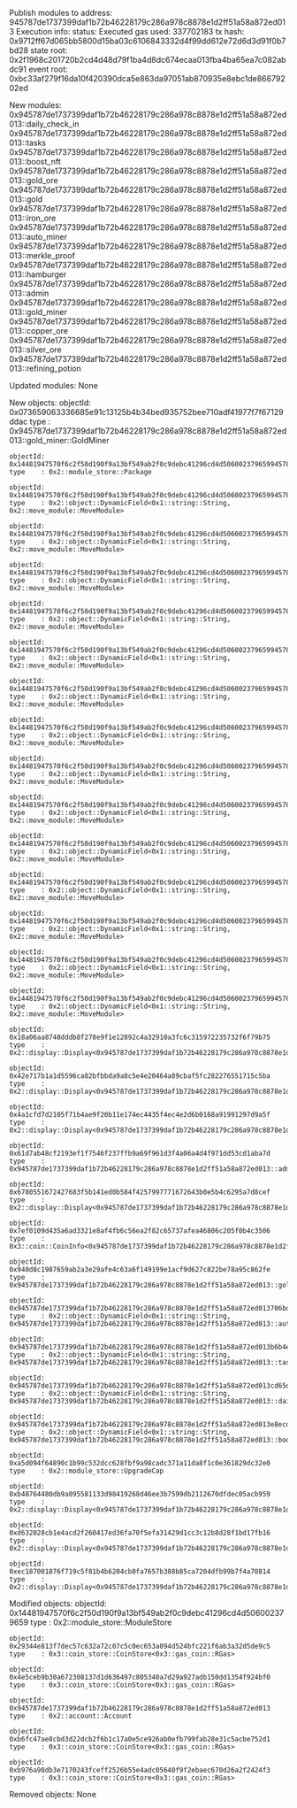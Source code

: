 Publish modules to address: 945787de1737399daf1b72b46228179c286a978c8878e1d2ff51a58a872ed013
Execution info:
status: Executed
gas used: 337702183
tx hash: 0x9712ff67d065bb5800d15ba03c6106843332d4f99dd612e72d6d3d91f0b7bd28
state root: 0x2f1968c201720b2cd4d48d79f1ba4d8dc674ecaa013fba4ba65ea7c082abdc91
event root: 0xbc33af279f16da10f420390dca5e863da97051ab870935e8ebc1de86679202ed

New modules:
0x945787de1737399daf1b72b46228179c286a978c8878e1d2ff51a58a872ed013::daily_check_in
0x945787de1737399daf1b72b46228179c286a978c8878e1d2ff51a58a872ed013::tasks
0x945787de1737399daf1b72b46228179c286a978c8878e1d2ff51a58a872ed013::boost_nft
0x945787de1737399daf1b72b46228179c286a978c8878e1d2ff51a58a872ed013::gold_ore
0x945787de1737399daf1b72b46228179c286a978c8878e1d2ff51a58a872ed013::gold
0x945787de1737399daf1b72b46228179c286a978c8878e1d2ff51a58a872ed013::iron_ore
0x945787de1737399daf1b72b46228179c286a978c8878e1d2ff51a58a872ed013::auto_miner
0x945787de1737399daf1b72b46228179c286a978c8878e1d2ff51a58a872ed013::merkle_proof
0x945787de1737399daf1b72b46228179c286a978c8878e1d2ff51a58a872ed013::hamburger
0x945787de1737399daf1b72b46228179c286a978c8878e1d2ff51a58a872ed013::admin
0x945787de1737399daf1b72b46228179c286a978c8878e1d2ff51a58a872ed013::gold_miner
0x945787de1737399daf1b72b46228179c286a978c8878e1d2ff51a58a872ed013::copper_ore
0x945787de1737399daf1b72b46228179c286a978c8878e1d2ff51a58a872ed013::silver_ore
0x945787de1737399daf1b72b46228179c286a978c8878e1d2ff51a58a872ed013::refining_potion

Updated modules:
None

New objects:
objectId: 0x073659063336685e91c13125b4b34bed935752bee710adf41977f7f67129ddac
type    : 0x945787de1737399daf1b72b46228179c286a978c8878e1d2ff51a58a872ed013::gold_miner::GoldMiner

    objectId: 0x14481947570f6c2f50d190f9a13bf549ab2f0c9debc41296cd4d506002379659945787de1737399daf1b72b46228179c286a978c8878e1d2ff51a58a872ed013
    type    : 0x2::module_store::Package

    objectId: 0x14481947570f6c2f50d190f9a13bf549ab2f0c9debc41296cd4d506002379659945787de1737399daf1b72b46228179c286a978c8878e1d2ff51a58a872ed01303fe4a52439ab4aa95e0624bee4a39f089f12f1145bdbb888cc3e534e34aef2e
    type    : 0x2::object::DynamicField<0x1::string::String, 0x2::move_module::MoveModule>

    objectId: 0x14481947570f6c2f50d190f9a13bf549ab2f0c9debc41296cd4d506002379659945787de1737399daf1b72b46228179c286a978c8878e1d2ff51a58a872ed013123b537e15308939e12af98886963b679e33ff44cd9c04bf49357995d9d19929
    type    : 0x2::object::DynamicField<0x1::string::String, 0x2::move_module::MoveModule>

    objectId: 0x14481947570f6c2f50d190f9a13bf549ab2f0c9debc41296cd4d506002379659945787de1737399daf1b72b46228179c286a978c8878e1d2ff51a58a872ed0132e567e6648a8d96ee33801dcb53e61584db0351ba1b546b8fe0e3a4f83f0d98a
    type    : 0x2::object::DynamicField<0x1::string::String, 0x2::move_module::MoveModule>

    objectId: 0x14481947570f6c2f50d190f9a13bf549ab2f0c9debc41296cd4d506002379659945787de1737399daf1b72b46228179c286a978c8878e1d2ff51a58a872ed01349a5b878f29b99749bf759f81b7a7264ce696d75c5ad2001be4c6ebae2adce6b
    type    : 0x2::object::DynamicField<0x1::string::String, 0x2::move_module::MoveModule>

    objectId: 0x14481947570f6c2f50d190f9a13bf549ab2f0c9debc41296cd4d506002379659945787de1737399daf1b72b46228179c286a978c8878e1d2ff51a58a872ed01355703786b429ce983f558ef1fc470b3832ec9da8f448dbb73d0ee5517a950fc2
    type    : 0x2::object::DynamicField<0x1::string::String, 0x2::move_module::MoveModule>

    objectId: 0x14481947570f6c2f50d190f9a13bf549ab2f0c9debc41296cd4d506002379659945787de1737399daf1b72b46228179c286a978c8878e1d2ff51a58a872ed0135bd671dd3585043cd945ae1ec4747e25fa09f4a684e344a862a4f18398369d6d
    type    : 0x2::object::DynamicField<0x1::string::String, 0x2::move_module::MoveModule>

    objectId: 0x14481947570f6c2f50d190f9a13bf549ab2f0c9debc41296cd4d506002379659945787de1737399daf1b72b46228179c286a978c8878e1d2ff51a58a872ed01363b8bb12f89809752daf8a098f1adde4441cf4a1952160cc5b1b33f5653312bd
    type    : 0x2::object::DynamicField<0x1::string::String, 0x2::move_module::MoveModule>

    objectId: 0x14481947570f6c2f50d190f9a13bf549ab2f0c9debc41296cd4d506002379659945787de1737399daf1b72b46228179c286a978c8878e1d2ff51a58a872ed013652a05b2c92b177e063037b713855120d258964b3cd78d95c855f911cbb060b1
    type    : 0x2::object::DynamicField<0x1::string::String, 0x2::move_module::MoveModule>

    objectId: 0x14481947570f6c2f50d190f9a13bf549ab2f0c9debc41296cd4d506002379659945787de1737399daf1b72b46228179c286a978c8878e1d2ff51a58a872ed0136bdf740a4fd552fd72846621359ca673aa94e6ef0f998ea70296e23ec3401d18
    type    : 0x2::object::DynamicField<0x1::string::String, 0x2::move_module::MoveModule>

    objectId: 0x14481947570f6c2f50d190f9a13bf549ab2f0c9debc41296cd4d506002379659945787de1737399daf1b72b46228179c286a978c8878e1d2ff51a58a872ed01387e0280946ed7e635fc109680d878aee9b943df5c42fd852dbbce13c0762aec1
    type    : 0x2::object::DynamicField<0x1::string::String, 0x2::move_module::MoveModule>

    objectId: 0x14481947570f6c2f50d190f9a13bf549ab2f0c9debc41296cd4d506002379659945787de1737399daf1b72b46228179c286a978c8878e1d2ff51a58a872ed01388d4765ae51e3a37540b1711d82dc36c8d8bd3f045bda6d500a6962e0d1b620a
    type    : 0x2::object::DynamicField<0x1::string::String, 0x2::move_module::MoveModule>

    objectId: 0x14481947570f6c2f50d190f9a13bf549ab2f0c9debc41296cd4d506002379659945787de1737399daf1b72b46228179c286a978c8878e1d2ff51a58a872ed01392b45387e9bb090743e556c306c3827e2395acaa238bebd52c8d3df5d2c33263
    type    : 0x2::object::DynamicField<0x1::string::String, 0x2::move_module::MoveModule>

    objectId: 0x14481947570f6c2f50d190f9a13bf549ab2f0c9debc41296cd4d506002379659945787de1737399daf1b72b46228179c286a978c8878e1d2ff51a58a872ed013a4fba8e587c4821e41e53998017785267ec06e74de659184cbc94db0b64bed68
    type    : 0x2::object::DynamicField<0x1::string::String, 0x2::move_module::MoveModule>

    objectId: 0x14481947570f6c2f50d190f9a13bf549ab2f0c9debc41296cd4d506002379659945787de1737399daf1b72b46228179c286a978c8878e1d2ff51a58a872ed013e1c8d1019f8c312c6b67f496b8d39044cef336599ab8f4dec2c30a6cc1c80d19
    type    : 0x2::object::DynamicField<0x1::string::String, 0x2::move_module::MoveModule>

    objectId: 0x18a06aa8748dddb8f278e9f1e12892c4a32910a3fc6c315972235732f6f79b75
    type    : 0x2::display::Display<0x945787de1737399daf1b72b46228179c286a978c8878e1d2ff51a58a872ed013::silver_ore::SilverOre>

    objectId: 0x42e717b1a1d5596ca82bfbbda9a8c5e4e20464a89cbaf5fc282276551715c5ba
    type    : 0x2::display::Display<0x945787de1737399daf1b72b46228179c286a978c8878e1d2ff51a58a872ed013::copper_ore::CopperOre>

    objectId: 0x4a1cfd7d2105f71b4ae9f20b11e174ec4435f4ec4e2d6b0168a91991297d9a5f
    type    : 0x2::display::Display<0x945787de1737399daf1b72b46228179c286a978c8878e1d2ff51a58a872ed013::hamburger::Hamburger>

    objectId: 0x61d7ab48cf2193ef1f7546f237ffb9a69f961d3f4a06a4d4f971dd53cd1aba7d
    type    : 0x945787de1737399daf1b72b46228179c286a978c8878e1d2ff51a58a872ed013::admin::AdminCap

    objectId: 0x6780551672427683f5b141ed0b584f4257997771672643b0e5b4c6295a7d8cef
    type    : 0x2::display::Display<0x945787de1737399daf1b72b46228179c286a978c8878e1d2ff51a58a872ed013::refining_potion::RefiningPotion>

    objectId: 0x7ef0109d435a6ad3321e8af4fb6c56ea2f82c65737afea46806c205f0b4c3506
    type    : 0x3::coin::CoinInfo<0x945787de1737399daf1b72b46228179c286a978c8878e1d2ff51a58a872ed013::gold::Gold>

    objectId: 0x940d8c1987659ab2a3e29afe4c63a6f149199e1acf9d627c822be78a95c862fe
    type    : 0x945787de1737399daf1b72b46228179c286a978c8878e1d2ff51a58a872ed013::gold::Treasury

    objectId: 0x945787de1737399daf1b72b46228179c286a978c8878e1d2ff51a58a872ed013706bd892b6bbbf5efcfd1053e0eead48c246984f05a6475156be78ba33bfac12
    type    : 0x2::object::DynamicField<0x1::string::String, 0x945787de1737399daf1b72b46228179c286a978c8878e1d2ff51a58a872ed013::auto_miner::Config>

    objectId: 0x945787de1737399daf1b72b46228179c286a978c8878e1d2ff51a58a872ed013b6b4efccfdd9965d374b30a188ebe092302428452fd044f8c6b7c4a8d521eb63
    type    : 0x2::object::DynamicField<0x1::string::String, 0x945787de1737399daf1b72b46228179c286a978c8878e1d2ff51a58a872ed013::tasks::Config>

    objectId: 0x945787de1737399daf1b72b46228179c286a978c8878e1d2ff51a58a872ed013cd65d4f255f328881da93b1f9cfc8d70d82398ea0417fb3ba7b991cf65072036
    type    : 0x2::object::DynamicField<0x1::string::String, 0x945787de1737399daf1b72b46228179c286a978c8878e1d2ff51a58a872ed013::daily_check_in::Config>

    objectId: 0x945787de1737399daf1b72b46228179c286a978c8878e1d2ff51a58a872ed013e8ecd14a32cca423004d2c0a59462cb34fb0545e3c22b79cd044b98870747e88
    type    : 0x2::object::DynamicField<0x1::string::String, 0x945787de1737399daf1b72b46228179c286a978c8878e1d2ff51a58a872ed013::boost_nft::Config>

    objectId: 0xa5d094f64890c1b99c532dcc628fbf9a98cadc371a11da8f1c0e361829dc32e0
    type    : 0x2::module_store::UpgradeCap

    objectId: 0xb48764480db9a095581133d98419268d46ee3b7599db2112670dfdec05acb959
    type    : 0x2::display::Display<0x945787de1737399daf1b72b46228179c286a978c8878e1d2ff51a58a872ed013::gold_ore::GoldOre>

    objectId: 0xd632028cb1e4acd2f260417ed36fa70f5efa31429d1cc3c12b8d28f1bd17fb16
    type    : 0x2::display::Display<0x945787de1737399daf1b72b46228179c286a978c8878e1d2ff51a58a872ed013::iron_ore::IronOre>

    objectId: 0xec187001876f719c5f81b4b6204cb0fa7657b388b85ca7204dfb99b7f4a70814
    type    : 0x2::display::Display<0x945787de1737399daf1b72b46228179c286a978c8878e1d2ff51a58a872ed013::boost_nft::BoostNFT>

Modified objects:
objectId: 0x14481947570f6c2f50d190f9a13bf549ab2f0c9debc41296cd4d506002379659
type    : 0x2::module_store::ModuleStore

    objectId: 0x29344e813f7dec57c632a72c07c5c0ec653a094d524bfc221f6ab3a32d5de9c5
    type    : 0x3::coin_store::CoinStore<0x3::gas_coin::RGas>

    objectId: 0x4e5ceb9b30a672308137d1d636497c805340a7d29a927adb150dd1354f924bf0
    type    : 0x3::coin_store::CoinStore<0x3::gas_coin::RGas>

    objectId: 0x945787de1737399daf1b72b46228179c286a978c8878e1d2ff51a58a872ed013
    type    : 0x2::account::Account

    objectId: 0xb6fc47ae8cbd3d22dcb2f6b1c17a0e5ce926ab0efb799fab28e31c5acbe752d1
    type    : 0x3::coin_store::CoinStore<0x3::gas_coin::RGas>

    objectId: 0xb976a98db3e7170243fceff2526b55e4adc05640f9f2ebaec670d26a2f2424f3
    type    : 0x3::coin_store::CoinStore<0x3::gas_coin::RGas>

Removed objects:
None